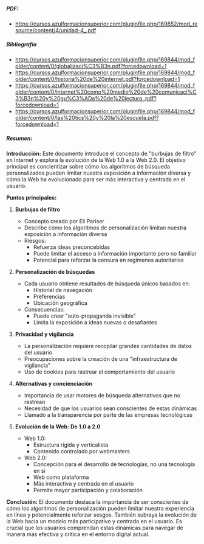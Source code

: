 ##### PDF: 
- https://cursos.azulformacionsuperior.com/pluginfile.php/169852/mod_resource/content/4/unidad-4_.pdf

##### Bibliografia
- https://cursos.azulformacionsuperior.com/pluginfile.php/169844/mod_folder/content/0/globalizaci%C3%B3n.pdf?forcedownload=1
- https://cursos.azulformacionsuperior.com/pluginfile.php/169844/mod_folder/content/0/historia%20de%20internet.pdf?forcedownload=1
- https://cursos.azulformacionsuperior.com/pluginfile.php/169844/mod_folder/content/0/internet%20como%20medio%20de%20comunicaci%C3%B3n%20y%20gu%C3%ADa%20de%20lectura..pdf?forcedownload=1
- https://cursos.azulformacionsuperior.com/pluginfile.php/169844/mod_folder/content/0/las%20tics%20y%20la%20escuela.pdf?forcedownload=1


##### Resumen:
**Introducción:**
Este documento introduce el concepto de "burbujas de filtro" en Internet y explora la evolución de la Web 1.0 a la Web 2.0. El objetivo principal es concientizar sobre cómo los algoritmos de búsqueda personalizados pueden limitar nuestra exposición a información diversa y cómo la Web ha evolucionado para ser más interactiva y centrada en el usuario.

**Puntos principales:**
1. **Burbujas de filtro**
   - Concepto creado por Eli Pariser
   - Describe cómo los algoritmos de personalización limitan nuestra exposición a información diversa
   - Riesgos:
     - Refuerza ideas preconcebidas
     - Puede limitar el acceso a información importante pero no familiar
     - Potencial para reforzar la censura en regímenes autoritarios

2. **Personalización de búsquedas**
   - Cada usuario obtiene resultados de búsqueda únicos basados en:
     - Historial de navegación
     - Preferencias
     - Ubicación geográfica
   - Consecuencias:
     - Puede crear "auto-propaganda invisible"
     - Limita la exposición a ideas nuevas o desafiantes

3. **Privacidad y vigilancia**
   - La personalización requiere recopilar grandes cantidades de datos del usuario
   - Preocupaciones sobre la creación de una "infraestructura de vigilancia"
   - Uso de cookies para rastrear el comportamiento del usuario

4. **Alternativas y concienciación**
   - Importancia de usar motores de búsqueda alternativos que no rastrean
   - Necesidad de que los usuarios sean conscientes de estas dinámicas
   - Llamado a la transparencia por parte de las empresas tecnológicas

5. **Evolución de la Web: De 1.0 a 2.0**
   - Web 1.0: 
     - Estructura rígida y verticalista
     - Contenido controlado por webmasters
   - Web 2.0:
     - Concepción para el desarrollo de tecnologías, no una tecnología en sí
     - Web como plataforma
     - Más interactiva y centrada en el usuario
     - Permite mayor participación y colaboración

**Conclusión:**
El documento destaca la importancia de ser conscientes de cómo los algoritmos de personalización pueden limitar nuestra experiencia en línea y potencialmente reforzar sesgos. También subraya la evolución de la Web hacia un modelo más participativo y centrado en el usuario. Es crucial que los usuarios comprendan estas dinámicas para navegar de manera más efectiva y crítica en el entorno digital actual.